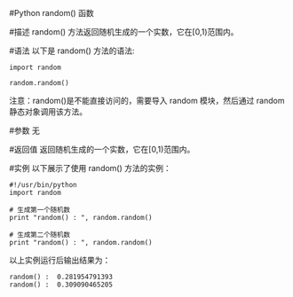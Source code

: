 #Python random() 函数


#描述
random() 方法返回随机生成的一个实数，它在[0,1)范围内。

#语法
以下是 random() 方法的语法:

```
import random

random.random()
```

注意：random()是不能直接访问的，需要导入 random 模块，然后通过 random 静态对象调用该方法。

#参数
无

#返回值
返回随机生成的一个实数，它在[0,1)范围内。

#实例
以下展示了使用 random() 方法的实例：

```
#!/usr/bin/python
import random

# 生成第一个随机数
print "random() : ", random.random()

# 生成第二个随机数
print "random() : ", random.random()
```

以上实例运行后输出结果为：

```
random() :  0.281954791393
random() :  0.309090465205
```